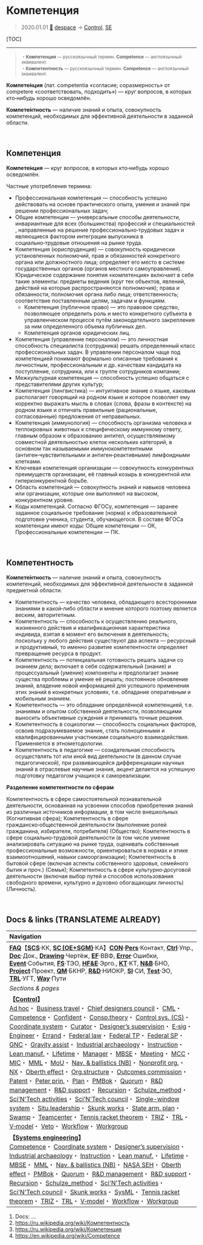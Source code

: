 # Компетенция
> 2020.01.01 [🚀](../index/index.md) [despace](index.md) → [Control](control.md), [SE](se.md)

[TOC]

---

> <small> ・**Компетенция** — русскоязычный термин. **Competence** — англоязычный эквивалент.<br> ・**Компетентность** — русскоязычный термин. **Competence** — англоязычный эквивалент.</small>

**Компете́нция** (лат. competentia «согласие; соразмерность» от competere «соответствовать, подходить») — круг вопросов, в которых кто‑нибудь хорошо осведомлён.

**Компете́нтность** — наличие знаний и опыта, совокупность компетенций, необходимых для эффективной деятельности в заданной области.



<p style="page-break-after:always"> </p>

## Компетенция
**Компете́нция** — круг вопросов, в которых кто‑нибудь хорошо осведомлён.

Частные употребления термина:

   - Профессиональная компетенция — способность успешно действовать на основе практического опыта, умения и знаний при решении профессиональных задач;
   - Общие компетенции — универсальные способы деятельности, инвариантные для всех (большинства) профессий и специальностей , направленные на решение профессионально‑трудовых задач и являющиеся фактором интеграции выпускника в социально‑трудовые отношения на рынке труда.
   - Компетенция (юриспруденция) — совокупность юридически установленных полномочий, прав и обязанностей конкретного органа или должностного лица; определяет его место в системе государственных органов (органов местного самоуправления). Юридическое содержание понятия «компетенция» включает в себя такие элементы: предметы ведения (круг тех объектов, явлений, действий на которые распространяются полномочия); права и обязанности, полномочия органа либо лица; ответственность; соответствие поставленным целям, задачам и функциям.
      - Компетенция (публичное право) — это правовое средство, позволяющее определить роль и место конкретного субъекта в управленческом процессе путём законодательного закрепления за ним определенного объема публичных дел.
      - Компетенция органов юридических лиц.
   - Компетенция (управление персоналом) — это личностная способность специалиста (сотрудника) решать определенный класс профессиональных задач. В управлении персоналом чаще под компетенцией понимают формально описанные требования к личностным, профессиональным и др. качествам кандидата на поступление, сотрудника, или к группе сотрудников компании;
   - Межкультурная компетенция — способность успешно общаться с представителями других культур;
   - Компетенция (лингвистика) — интуитивное знание о языке, каковым располагает говорящий на родном языке и которое позволяет ему корректно выражать мысль в словах (слова, фразы в контексте) на родном языке и отличать правильные (рациональные, согласованные) предложения от неправильных.
   - Компетенция (иммунология) — способность организма человека и теплокровных животных к специфическому иммунному ответу, главным образом к образованию антител, осуществляемому совместной деятельностью клеток нескольких категорий, в основном так называемыми иммунокомпетентными (антиген‑чувствительными и антиген‑реактивными) лимфоидными клетками.
   - Ключевая компетенция организации — совокупность конкурентных преимуществ организации, её главный козырь в конкурентной или гиперконкурентной борьбе.
   - Область компетенций — совокупность знаний и навыков человека или организации, которые они выполняют на высоком, конкурентном уровне.
   - Коды компетенций. Согласно ФГОСу, компетенция — заранее заданное социальное требование (норма) к образовательной подготовке ученика, студента, обучающегося. В составе ФГОСа компетенции имеют коды: Общие компетенции — ОК, Профессиональные компетенции — ПК.



<p style="page-break-after:always"> </p>

## Компетентность
**Компете́нтность** — наличие знаний и опыта, совокупность компетенций, необходимых для эффективной деятельности в заданной предметной области.

   - Компетентность — качество человека, обладающего всесторонними знаниями в какой‑либо области и мнение которого поэтому является веским, авторитетным.
   - Компетентность — способность к осуществлению реального, жизненного действия и квалификационная характеристика индивида, взятая в момент его включения в деятельность; поскольку у любого действия существуют два аспекта — ресурсный и продуктивный, то именно развитие компетентности определяет превращение ресурса в продукт.
   - Компетентность — потенциальная готовность решать задачи со знанием дела; включает в себя содержательный (знание) и процессуальный (умение) компоненты и предполагает знание существа проблемы и умение её решать; постоянное обновление знаний, владение новой информацией для успешного применения этих знаний в конкретных условиях, т.е. обладание оперативным и мобильным знанием.
   - Компетентность — это обладание определённой компетенцией, т.е. знаниями и опытом собственной деятельности, позволяющими выносить объективные суждения и принимать точные решения.
   - Компетентность в социологии — способность социальных факторов, освоив подразумеваемое знание, стать полноценными и квалифицированными участниками социального взаимодействия. Применяется в этнометодологии.
   - Компетентность в педагогике — созидательная способность осуществлять тот или иной вид деятельности (в данном случае педагогической), при развивающейся дифференциации научных знаний в отраслевые научные знания, акцент делается на успешную подготовку педагогом учащихся к самореализации.

**Разделение компетентности по сферам**

Компетентность в сфере самостоятельной познавательной деятельности, основанная на усвоении способов приобретения знаний из различных источников информации, в том числе внешкольных (Когнитивная сфера); Компетентность в сфере гражданско‑общественной деятельности (выполнение ролей гражданина, избирателя, потребителя) (Общество); Компетентность в сфере социально‑трудовой деятельности (в том числе умение анализировать ситуацию на рынке труда, оценивать собственные профессиональные возможности, ориентироваться в нормах и этике взаимоотношений, навыки самоорганизации); Компетентность в бытовой сфере (включая аспекты собственного здоровья, семейного бытия и проч.) (Семья); Компетентность в сфере культурно‑досуговой деятельности (включая выбор путей и способов использования свободного времени, культурно и духовно обогащающих личность) (Личность).



<p style="page-break-after:always"> </p>

## Docs & links (TRANSLATEME ALREADY)
|Navigation|
|:--|
|**[FAQ](faq.md)**【**[SCS](scs.md)**·КК, **[SC (OE+SGM)](sc.md)**·КА】**[CON](contact.md)·[Pers](person.md)**·Контакт, **[Ctrl](control.md)**·Упр., **[Doc](doc.md)**·Док., **[Drawing](drawing.md)**·Чертёж, **[EF](ef.md)**·ВВФ, **[Error](error.md)**·Ошибки, **[Event](event.md)**·События, **[FS](fs.md)**·ТЭО, **[HF&E](hfe.md)**·Эрго., **[KT](kt.md)**·КТ, **[N&B](nnb.md)**·БНО, **[Project](project.md)**·Проект, **[QM](qm.md)**·БКНР, **[R&D](rnd.md)**·НИОКР, **[SI](si.md)**·СИ, **[Test](test.md)**·ЭО, **[TRL](trl.md)**·УГТ, **[Way](way.md)**·Пути|
|*Sections & pages*|
|**【[Control](Control.md)】**<br> [Ad hoc](ad_hoc.md)・ [Business travel](business_travel.md)・ [Chief designers council](cocd.md)・ [CML](cml.md)・ [Competence](competence.md)・ [Confident](confident.md)・ [Consp.theory](consp_theory.md)・ [Control sys. (CS)](cs.md)・ [Coordinate system](coord_sys.md)・ [Curator](curator.md)・ [Designer’s supervision](des_spv.md)・ [E‑sig](esig.md)・ [Engineer](se.md)・ [Errand](errand.md)・ [Federal law](fed_law.md)・ [Federal TP](fed_tp.md)・ [Federal SP](fed_sp.md)・ [GNC](gnc.md)・ [Gravity assist](gravass.md)・ [Industrial archaeology](ind_arch.md)・ [Instruction](instruction.md)・ [Lean manuf.](lean_man.md)・ [Lifetime](lifetime.md)・ [Manager](manager.md)・ [MBSE](se.md)・ [Meeting](meeting.md)・ [MCC](scs.md)・ [MIC](mic.md)・ [MML](mml.md)・ [MoU](mou.md)・ [Nav. & ballistics (NB)](nnb.md)・ [Nonprofit org.](nonprof_org.md)・ [NX](nx.md)・ [Oberth effect](oberth_eff.md)・ [Org.structure](orgstruct.md)・ [Outcomes commission](outccom.md)・ [Patent](patent.md)・ [Peter prin.](peter_principle.md)・ [Plan](plan.md)・ [PMBok](pmbok.md)・ [Quorum](quorum.md)・ [R&D management](mgmt.md)・ [R&D support](rnd_support.md)・ [Recursion](recurs.md)・ [Schulze_method](schulze_method.md)・ [Sci'N'Tech activities](st_act.md)・ [Sci'N'Tech council](satc.md)・ [Single-window system](sw_sys.md)・ [Situ.leadership](situ_leadership.md)・ [Skunk works](se.md)・ [State arm. plan](plan_sa.md)・ [Swamp](swamp.md)・ [Teamcenter](teamcenter.md)・ [Tennis racket theorem](tr_theorem.md)・ [TRIZ](triz.md)・ [TRL](trl.md)・ [V‑model](v_model.md)・ [Veto](veto.md)・ [Workflow](workflow.md)・ [Workgroup](wg.md)|
|**【[Systems engineering](se.md)】**<br> [Competence](competence.md)・ [Coordinate system](coord_sys.md)・ [Designer’s supervision](des_spv.md)・ [Industrial archaeology](ind_arch.md)・ [Instruction](instruction.md)・ [Lean manuf.](lean_man.md)・ [Lifetime](lifetime.md)・ [MBSE](se.md)・ [MML](mml.md)・ [Nav. & ballistics (NB)](nnb.md)・ [NASA SEH](nasa_seh.md)・ [Oberth effect](oberth_eff.md)・ [PMBok](pmbok.md)・ [Quorum](quorum.md)・ [R&D management](mgmt.md)・ [R&D support](rnd_support.md)・ [Recursion](recurs.md)・ [Schulze_method](schulze_method.md)・ [Sci'N'Tech activities](st_act.md)・ [Sci'N'Tech council](satc.md)・ [Skunk works](se.md)・ [SysML](sysml.md)・ [Tennis racket theorem](tr_theorem.md)・ [TRIZ](triz.md)・ [TRL](trl.md)・ [V‑model](v_model.md)・ [Workflow](workflow.md)・ [Workgroup](wg.md)|

   1. Docs: …
   1. <https://ru.wikipedia.org/wiki/Компетентность>
   1. <https://ru.wikipedia.org/wiki/Компетенция>
   1. <https://en.wikipedia.org/wiki/Competence>
